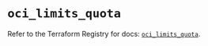 # `oci_limits_quota`

Refer to the Terraform Registry for docs: [`oci_limits_quota`](https://registry.terraform.io/providers/oracle/oci/7.19.0/docs/resources/limits_quota).
